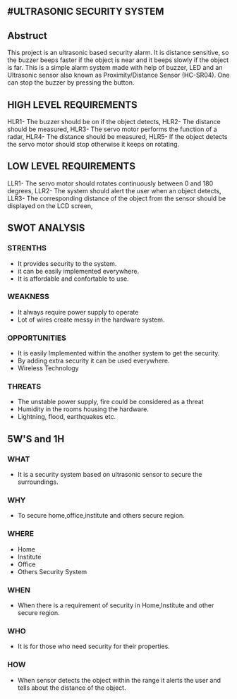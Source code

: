 
#ULTRASONIC SECURITY SYSTEM
---
## Abstruct
This project is an ultrasonic based security alarm. It is distance sensitive, so the buzzer beeps faster if the object is near and it beeps slowly if the object is far.
This is a simple alarm system made with help of buzzer, LED and an Ultrasonic sensor also known as Proximity/Distance Sensor (HC-SR04). One can stop the buzzer by pressing the button.

## HIGH LEVEL REQUIREMENTS

HLR1-	The buzzer should be on if the object detects, 
HLR2-	The distance should be measured, 
HLR3-	The servo motor performs the function of a radar, 
HLR4- The distance should be measured, 
HLR5- If the object detects the servo motor should stop otherwise it keeps on rotating.


## LOW LEVEL REQUIREMENTS

LLR1-	The servo motor should rotates continuously between 0 and 180 degrees, 
LLR2-	The system should alert the user when an object detects,
LLR3- The corresponding distance of the object from the sensor should be displayed on the LCD screen, 

## SWOT ANALYSIS

### STRENTHS
* It provides security to the system.
* it can be easily implemented everywhere.
* It is affordable and confortable to use.

### WEAKNESS
* It always require power supply to operate
* Lot of wires create messy in the hardware system.

### OPPORTUNITIES
* It is easily Implemented within the another system to get the security.
* By adding extra security it can be used everywhere.
* Wireless Technology

### THREATS
* The unstable power supply, fire could be considered as a threat
* Humidity in the rooms housing the hardware.
* Lightning, flood, earthquakes etc.

## 5W'S and 1H

### WHAT
* It is a security system based on ultrasonic sensor to secure the surroundings.

### WHY
* To secure home,office,institute and others secure region.

### WHERE
* Home
* Institute
* Office
* Others Security System

### WHEN
* When there is a requirement of security in Home,Institute and other secure region.

### WHO
* It is for those who need security for their properties.

### HOW
* When sensor detects the object within the range it alerts the user and tells about the distance of the object.
